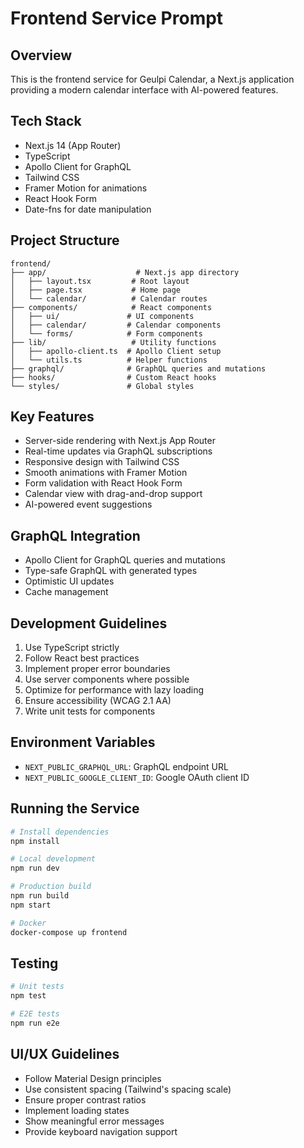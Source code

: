 # Frontend Service Prompt

## Overview
This is the frontend service for Geulpi Calendar, a Next.js application providing a modern calendar interface with AI-powered features.

## Tech Stack
- Next.js 14 (App Router)
- TypeScript
- Apollo Client for GraphQL
- Tailwind CSS
- Framer Motion for animations
- React Hook Form
- Date-fns for date manipulation

## Project Structure
```
frontend/
├── app/                    # Next.js app directory
│   ├── layout.tsx         # Root layout
│   ├── page.tsx           # Home page
│   └── calendar/          # Calendar routes
├── components/            # React components
│   ├── ui/               # UI components
│   ├── calendar/         # Calendar components
│   └── forms/            # Form components
├── lib/                   # Utility functions
│   ├── apollo-client.ts  # Apollo Client setup
│   └── utils.ts          # Helper functions
├── graphql/              # GraphQL queries and mutations
├── hooks/                # Custom React hooks
└── styles/               # Global styles
```

## Key Features
- Server-side rendering with Next.js App Router
- Real-time updates via GraphQL subscriptions
- Responsive design with Tailwind CSS
- Smooth animations with Framer Motion
- Form validation with React Hook Form
- Calendar view with drag-and-drop support
- AI-powered event suggestions

## GraphQL Integration
- Apollo Client for GraphQL queries and mutations
- Type-safe GraphQL with generated types
- Optimistic UI updates
- Cache management

## Development Guidelines
1. Use TypeScript strictly
2. Follow React best practices
3. Implement proper error boundaries
4. Use server components where possible
5. Optimize for performance with lazy loading
6. Ensure accessibility (WCAG 2.1 AA)
7. Write unit tests for components

## Environment Variables
- `NEXT_PUBLIC_GRAPHQL_URL`: GraphQL endpoint URL
- `NEXT_PUBLIC_GOOGLE_CLIENT_ID`: Google OAuth client ID

## Running the Service
```bash
# Install dependencies
npm install

# Local development
npm run dev

# Production build
npm run build
npm start

# Docker
docker-compose up frontend
```

## Testing
```bash
# Unit tests
npm test

# E2E tests
npm run e2e
```

## UI/UX Guidelines
- Follow Material Design principles
- Use consistent spacing (Tailwind's spacing scale)
- Ensure proper contrast ratios
- Implement loading states
- Show meaningful error messages
- Provide keyboard navigation support